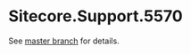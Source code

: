 # Sitecore.Support.5570

See [master branch](https://github.com/sitecoresupport/Sitecore.Support.5570) for details.